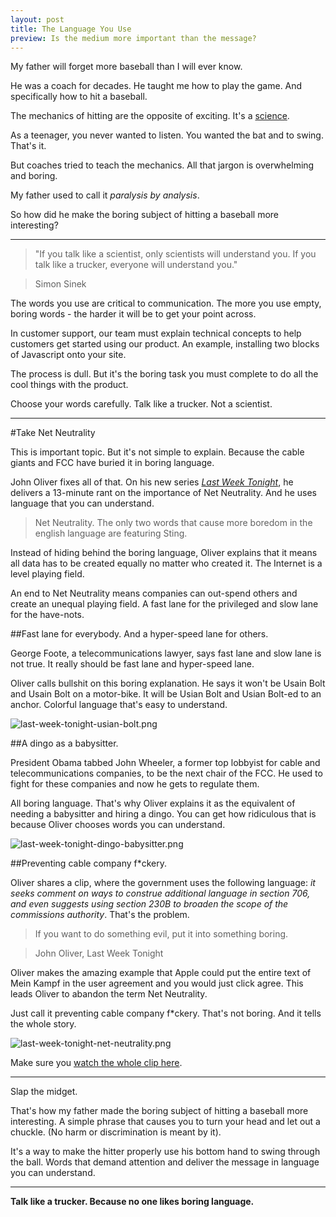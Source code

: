 ```yaml
---
layout: post
title: The Language You Use
preview: Is the medium more important than the message?
---
```

My father will forget more baseball than I will ever know. 

He was a coach for decades. He taught me how to play the game. And specifically how to hit a baseball. 

The mechanics of hitting are the opposite of exciting. It's a [science](http://www.amazon.com/The-Science-Hitting-Ted-Williams/dp/0671621033). 

As a teenager, you never wanted to listen. You wanted the bat and to swing. That's it. 

But coaches tried to teach the mechanics. All that jargon is overwhelming and boring. 

My father used to call it *paralysis by analysis*.

So how did he make the boring subject of hitting a baseball more interesting? 

* * * 

> "If you talk like a scientist, only scientists will understand you. If you talk like a trucker, everyone will understand you."

> Simon Sinek 

The words you use are critical to communication. The more you use empty, boring words - the harder it will be to get your point across. 

In customer support, our team must explain technical concepts to help customers get started using our product. An example, installing two blocks of Javascript onto your site. 

The process is dull. But it's the boring task you must complete to do all the cool things with the product. 

Choose your words carefully. Talk like a trucker. Not a scientist. 

* * * 

#Take Net Neutrality 

This is important topic. But it's not simple to explain. Because the cable giants and FCC have buried it in boring language. 

John Oliver fixes all of that. On his new series *[Last Week Tonight](https://twitter.com/LastWeekTonight)*, he delivers a 13-minute rant on the importance of Net Neutrality. And he uses language that you can understand. 

> Net Neutrality. The only two words that cause more boredom in the english language are featuring Sting. 

Instead of hiding behind the boring language, Oliver explains that it means all data has to be created equally no matter who created it. The Internet is a level playing field. 

An end to Net Neutrality means companies can out-spend others and create an unequal playing field. A fast lane for the privileged and slow lane for the have-nots.  

##Fast lane for everybody. And a hyper-speed lane for others. 

George Foote, a telecommunications lawyer, says fast lane and slow lane is not true. It really should be fast lane and hyper-speed lane. 

Oliver calls bullshit on this boring explanation. He says it won't be Usain Bolt and Usain Bolt on a motor-bike. It will be Usian Bolt and Usian Bolt-ed to an anchor. Colorful language that's easy to understand.  

![last-week-tonight-usian-bolt.png](https://draftin.com:443/images/17753?token=lW4JuuYBf9wqIY21u_XbolHeEPkauYHulcOTkYlMV9XQeoK9MHjihkUlnfpojwDS_8J2fm3eKkXEdqHond1_g0U) 

##A dingo as a babysitter. 

President Obama tabbed John Wheeler, a former top lobbyist for cable and telecommunications companies, to be the next chair of the FCC. He used to fight for these companies and now he gets to regulate them. 

All boring language. That's why Oliver explains it as the equivalent of needing a babysitter and hiring a dingo. You can get how ridiculous that is because Oliver chooses words you can understand. 

![last-week-tonight-dingo-babysitter.png](https://draftin.com:443/images/17755?token=uWyy8XOhRi5rarecSJ3AOCNLZhbDrfyetYgY2GesWPhA9Gn6WkX_S2JQag6CJknT74t-9-dJH0Uk4JMclkUX4jA) 

##Preventing cable company f*ckery. 

Oliver shares a clip, where the government uses the following language: *it seeks comment on ways to construe additional language in section 706, and even suggests using section 230B to broaden the scope of the commissions authority*. That's the problem. 

> If you want to do something evil, put it into something boring. 

> John Oliver, Last Week Tonight

Oliver makes the amazing example that Apple could put the entire text of Mein Kampf in the user agreement and you would just click agree. This leads Oliver to abandon the term Net Neutrality. 

Just call it preventing cable company f*ckery. That's not boring. And it tells the whole story. 

![last-week-tonight-net-neutrality.png](https://draftin.com:443/images/17757?token=_ta9E08D_0TIGT7nesGMT9TTLq4MucOYbYypMA-XOIDeHOTadDbMjEzGOfAx_akxc_-9EMWtkKIMw28VPSbS8vc) 

Make sure you [watch the whole clip here](https://www.youtube.com/watch?v=fpbOEoRrHyU&feature=kp). 

* * * 

Slap the midget. 

That's how my father made the boring subject of hitting a baseball more interesting. A simple phrase that causes you to turn your head and let out a chuckle. (No harm or discrimination is meant by it). 

It's a way to make the hitter properly use his bottom hand to swing through the ball. Words that demand attention and deliver the message in language you can understand. 

* * * 

**Talk like a trucker. Because no one likes boring language.** 


 


